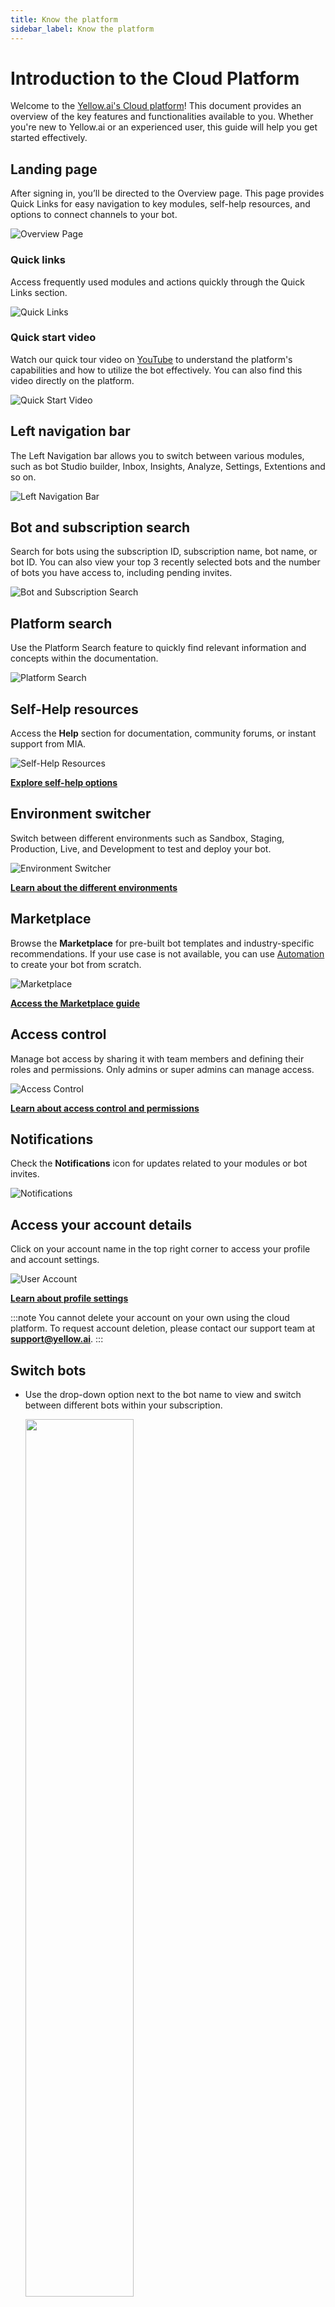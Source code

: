 ```yaml
---
title: Know the platform 
sidebar_label: Know the platform
---
```




# Introduction to the Cloud Platform

Welcome to the [Yellow.ai's Cloud platform](https://cloud.yellow.ai)! This document provides an overview of the key features and functionalities available to you. Whether you're new to Yellow.ai or an experienced user, this guide will help you get started effectively.

## Landing page



After signing in, you’ll be directed to the Overview page. This page provides Quick Links for easy navigation to key modules, self-help resources, and options to connect channels to your bot.

![Overview Page](https://i.imgur.com/NDWatwo.png)

### Quick links

Access frequently used modules and actions quickly through the Quick Links section.

![Quick Links](https://imgur.com/P3MQohz.png)

### Quick start video

Watch our quick tour video on [YouTube](https://www.youtube.com/channel/UCagDUPsrF0yS5KX1hckaUzw/videos) to understand the platform's capabilities and how to utilize the bot effectively. You can also find this video directly on the platform.

![Quick Start Video](https://imgur.com/I036qOq.png)

## Left navigation bar

The Left Navigation bar allows you to switch between various modules, such as bot Studio builder, Inbox, Insights, Analyze, Settings, Extentions and so on.

![Left Navigation Bar](https://imgur.com/NuzLLyG.png)

## Bot and subscription search

Search for bots using the subscription ID, subscription name, bot name, or bot ID. You can also view your top 3 recently selected bots and the number of bots you have access to, including pending invites.

![Bot and Subscription Search](https://i.imgur.com/NaFU9qw.png)

<!-- (https://imgur.com/eYRxoPM.gif) -->

## Platform search

Use the Platform Search feature to quickly find relevant information and concepts within the documentation.

![Platform Search](https://imgur.com/LABjDLA.png)

## Self-Help resources

Access the **Help** section for documentation, community forums, or instant support from MIA.

![Self-Help Resources](https://imgur.com/wP3LbTE.png)

**[Explore self-help options](https://docs.yellow.ai/docs/platform_concepts/Getting%20Started/resources)**

## Environment switcher

Switch between different environments such as Sandbox, Staging, Production, Live, and Development to test and deploy your bot.

![Environment Switcher](https://imgur.com/GtL933N.png)

**[Learn about the different environments](https://docs.yellow.ai/docs/platform_concepts/studio/test-and-publish-bot/modes)**

## Marketplace

Browse the **Marketplace** for pre-built bot templates and industry-specific recommendations. If your use case is not available, you can use [Automation](https://docs.yellow.ai/docs/platform_concepts/studio/overview) to create your bot from scratch.

![Marketplace](https://imgur.com/hyaE929.png)

**[Access the Marketplace guide](https://docs.yellow.ai/docs/platform_concepts/Getting%20Started/marketplaceintro)**

## Access control

Manage bot access by sharing it with team members and defining their roles and permissions. Only admins or super admins can manage access.

![Access Control](https://imgur.com/fcJqwMN.png)

**[Learn about access control and permissions](https://docs.yellow.ai/docs/platform_concepts/Getting%20Started/add-bot-collaborators)**


<!--

## Modify bot configuration

You can modify your bot’s basic details at any time using the **Configure** option. This will not affect the bot’s functionality.

![Modify Bot Configuration](https://i.imgur.com/QMg5bVq.png)

**[Learn more about configuring your bot](https://docs.yellow.ai/docs/platform_concepts/Getting%20Started/modify-bot-configuration)**

-->

## Notifications

Check the **Notifications** icon for updates related to your modules or bot invites.

![Notifications](https://imgur.com/3bnyU13.png)

## Access your account details

Click on your account name in the top right corner to access your profile and account settings.

![User Account](https://imgur.com/jWLqigs.png)

**[Learn about profile settings](https://docs.yellow.ai/docs/platform_concepts/Getting%20Started/user-account-settings)**

:::note
You cannot delete your account on your own using the cloud platform. To request account deletion, please contact our support team at **support@yellow.ai**.
:::


## Switch bots

* Use the drop-down option next to the bot name to view and switch between different bots within your subscription.

   <img src="https://imgur.com/3Pkx2eg.png" width="60%"/>

* You can find the Bot Switcher at the bottom right of any module.

   <img src="https://imgur.com/JPOrMia.png" width="60%"/>


## Manage channels

Integrate your bot with various channels to enhance customer reach and meet your business needs.

![Add Channels](https://imgur.com/2W9zlDt.png)

**[Learn about channel integration](https://docs.yellow.ai/docs/platform_concepts/channelConfiguration/overview)**

## Manage languages

Configure your bot to support multiple languages, making conversations more accessible to users in different regions.

![Multilingual Support](https://imgur.com/AqUoqMo.png)

**[Learn more about multilingual bot configuration](https://docs.yellow.ai/docs/cookbooks/studio/multilingual-bot)**





